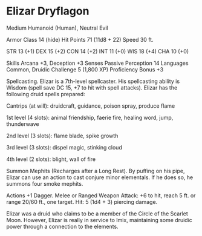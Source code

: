 # Elizar Dryflagon
Medium Humanoid (Human), Neutral Evil

Armor Class 14 (hide)
Hit Points 71 (11d8 + 22)
Speed 30 ft.

STR
13 (+1)
DEX
15 (+2)
CON
14 (+2)
INT
11 (+0)
WIS
18 (+4)
CHA
10 (+0)

Skills Arcana +3, Deception +3
Senses Passive Perception 14
Languages Common, Druidic
Challenge 5 (1,800 XP)
Proficiency Bonus +3

Spellcasting. Elizar is a 7th-level spellcaster. His spellcasting ability is Wisdom (spell save DC 15, +7 to hit with spell attacks). Elizar has the following druid spells prepared:

Cantrips (at will): druidcraft, guidance, poison spray, produce flame

1st level (4 slots): animal friendship, faerie fire, healing word, jump, thunderwave

2nd level (3 slots): flame blade, spike growth

3rd level (3 slots): dispel magic, stinking cloud

4th level (2 slots): blight, wall of fire

Summon Mephits (Recharges after a Long Rest). By puffing on his pipe, Elizar can use an action to cast conjure minor elementals. If he does so, he summons four smoke mephits.

Actions
+1 Dagger. Melee or Ranged Weapon Attack: +6 to hit, reach 5 ft. or range 20/60 ft., one target. Hit: 5 (1d4 + 3) piercing damage.

Elizar was a druid who claims to be a member of the Circle of the Scarlet Moon. However, Elizar is really in service to Imix, maintaining some druidic power through a connection to the elements.